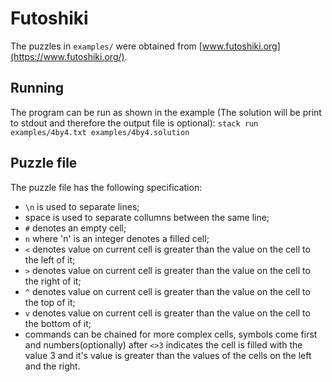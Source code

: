 # Futoshiki
The puzzles in `examples/` were obtained from [www.futoshiki.org](https://www.futoshiki.org/).

## Running
The program can be run as shown in the example (The solution will be print to stdout and therefore the output file is optional):
`stack run examples/4by4.txt examples/4by4.solution`

## Puzzle file
The puzzle file has the following specification:
* `\n` is used to separate lines;
* space is used to separate collumns between the same line;
* `#` denotes an empty cell;
* `n` where 'n' is an integer denotes a filled cell;
* `<` denotes value on current cell is greater than the value on the cell to the left of it;
* `>` denotes value on current cell is greater than the value on the cell to the right of it;
* `^` denotes value on current cell is greater than the value on the cell to the top of it;
* `v` denotes value on current cell is greater than the value on the cell to the bottom of it;
* commands can be chained for more complex cells, symbols come first and numbers(optionally) after `<>3` indicates the cell is filled with the value 3 and it's value is greater than the values of the cells on the left and the right.
